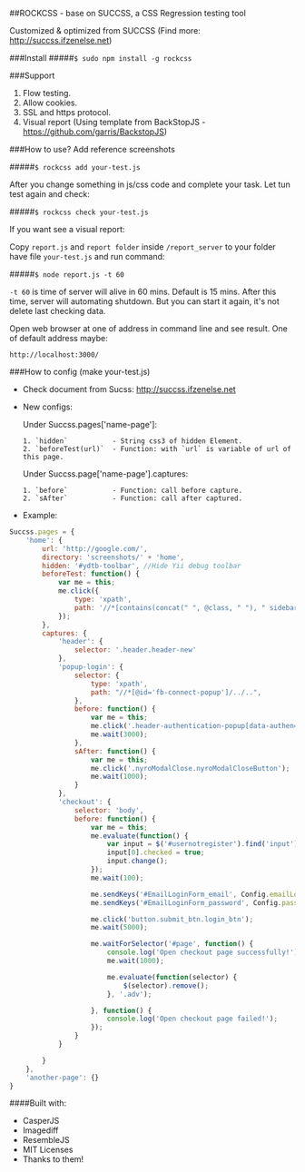 ##ROCKCSS - base on SUCCSS, a CSS Regression testing tool

Customized & optimized from SUCCSS (Find more: http://succss.ifzenelse.net)

###Install
#####```$ sudo npm install -g rockcss```

###Support
1. Flow testing.
2. Allow cookies.
3. SSL and https protocol.
4. Visual report (Using template from BackStopJS - https://github.com/garris/BackstopJS)

###How to use?
Add reference screenshots

#####```$ rockcss add your-test.js```

After you change something in js/css code and complete your task. Let tun test again and check:

#####```$ rockcss check your-test.js```

If you want see a visual report:

Copy `report.js` and `report folder` inside `/report_server` to your folder have file `your-test.js` and run command:

#####```$ node report.js -t 60```

`-t 60` is time of server will alive in 60 mins. Default is 15 mins. After this time, server will automating shutdown. But you can start it again, it's not delete last checking data.

Open web browser at one of address in command line and see result. One of default address maybe:

``` http://localhost:3000/ ```


###How to config (make your-test.js)
- Check document from Sucss: http://succss.ifzenelse.net
- New configs:
  
  Under Succss.pages['name-page']:
      
      1. `hidden`           - String css3 of hidden Element.
      2. `beforeTest(url)`  - Function: with `url` is variable of url of this page.
  
  Under Succss.page['name-page'].captures:
      
      1. `before`           - Function: call before capture.
      2. `sAfter`           - Function: call after captured.

- Example:

```javascript
Succss.pages = {
    'home': {
        url: 'http://google.com/',
        directory: 'screenshots/' + 'home',
        hidden: '#ydtb-toolbar', //Hide Yii debug toolbar
        beforeTest: function() {
            var me = this;
            me.click({
                type: 'xpath',
                path: '//*[contains(concat(" ", @class, " "), " sidebar__list ")]//a[2]'
            });
        },
        captures: {
            'header': {
                selector: '.header.header-new'
            },
            'popup-login': {
                selector: {
                    type: 'xpath',
                    path: "//*[@id='fb-connect-popup']/../..",
                },
                before: function() {
                    var me = this;
                    me.click('.header-authentication-popup[data-authen="0"]');
                    me.wait(3000);
                },
                sAfter: function() {
                    var me = this;
                    me.click('.nyroModalClose.nyroModalCloseButton');
                    me.wait(1000);
                }
            },
            'checkout': {
                selector: 'body',
                before: function() {
                    var me = this;
                    me.evaluate(function() {
                        var input = $('#usernotregister').find('input');
                        input[0].checked = true;
                        input.change();
                    });
                    me.wait(100);

                    me.sendKeys('#EmailLoginForm_email', Config.emailLogin); // Fill your email address to login
                    me.sendKeys('#EmailLoginForm_password', Config.passwordLogin); // Fill your password to login

                    me.click('button.submit_btn.login_btn');
                    me.wait(5000);

                    me.waitForSelector('#page', function() {
                        console.log('Open checkout page successfully!');
                        me.wait(1000);

                        me.evaluate(function(selector) {
                            $(selector).remove();
                        }, '.adv');

                    }, function() {
                        console.log('Open checkout page failed!');
                    });
                }
            }

        }
    },
    'another-page': {}
}
```

####Built with:
- CasperJS
- Imagediff
- ResembleJS
- MIT Licenses
- Thanks to them!

